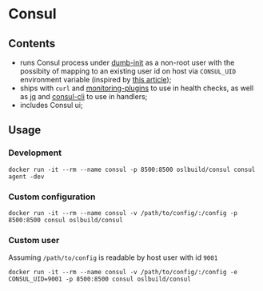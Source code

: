 # Consul

## Contents

 * runs Consul process under [dumb-init](https://github.com/Yelp/dumb-init) as a non-root user with the possibity of mapping to an existing user id on host via `CONSUL_UID` environment variable (inspired by [this article](https://denibertovic.com/posts/handling-permissions-with-docker-volumes/));
 * ships with `curl` and [monitoring-plugins](https://www.monitoring-plugins.org/) to use in health checks, as well as [jq](https://stedolan.github.io/jq/) and [consul-cli](https://github.com/mantl/consul-cli) to use in handlers;
 * includes Consul ui;

## Usage

### Development

```
docker run -it --rm --name consul -p 8500:8500 oslbuild/consul consul agent -dev
```

### Custom configuration

```
docker run -it --rm --name consul -v /path/to/config/:/config -p 8500:8500 consul oslbuild/consul
```

### Custom user

Assuming `/path/to/config` is readable by host user with id `9001`

```
docker run -it --rm --name consul -v /path/to/config/:/config -e CONSUL_UID=9001 -p 8500:8500 consul oslbuild/consul
```

